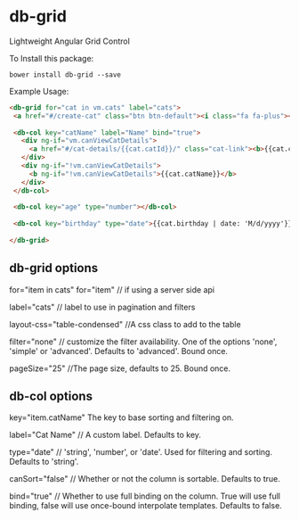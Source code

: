 db-grid
====================

Lightweight Angular Grid Control

To Install this package:

    bower install db-grid --save


Example Usage:

```html
<db-grid for="cat in vm.cats" label="cats">
 <a href="#/create-cat" class="btn btn-default"><i class="fa fa-plus"></i> Add Cat</a>
   
 <db-col key="catName" label="Name" bind="true">
   <div ng-if="vm.canViewCatDetails">
     <a href="#/cat-details/{{cat.catId}}/" class="cat-link"><b>{{cat.catName}}</b></a>
   </div>
   <div ng-if="!vm.canViewCatDetails">
     <b ng-if="!vm.canViewCatDetails">{{cat.catName}}</b>
   </div>
 </db-col>
    
 <db-col key="age" type="number"></db-col>
    
 <db-col key="birthday" type="date">{{cat.birthday | date: 'M/d/yyyy'}}</db-col>
    
</db-grid>
```

db-grid options
-------------------

for="item in cats"
for="item" // if using a server side api

label="cats"  // label to use in pagination and filters

layout-css="table-condensed" //A css class to add to the table

filter="none"  // customize the filter availability. One of the options 'none', 'simple' or 'advanced'. Defaults to 'advanced'. Bound once.

pageSize="25"  //The page size, defaults to 25. Bound once.

db-col options
-------------------

key="item.catName" The key to base sorting and filtering on.

label="Cat Name" // A custom label. Defaults to key.

type="date" // 'string', 'number', or 'date'. Used for filtering and sorting. Defaults to 'string'.

canSort="false" // Whether or not the column is sortable. Defaults to true.

bind="true" // Whether to use full binding on the column. True will use full binding, false will use once-bound interpolate templates. Defaults to false.
